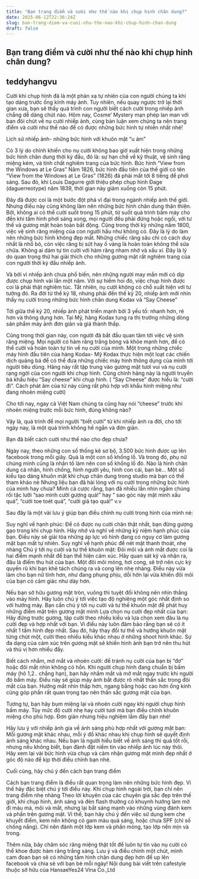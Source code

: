 ```yaml
---
title: "Bạn trang điểm và cười như thế nào khi chụp hinh chân dung?"
date: 2025-06-12T22:36:24Z
slug: ban-trang-diem-va-cuoi-nhu-the-nao-khi-chup-hinh-chan-dung
draft: false
---
```


## Bạn trang điểm và cười như thế nào khi chụp hinh chân dung?

## teddyhangvu

Cười khi chụp hình đã là một phản xạ tự nhiên của con người chúng ta khi tạo dáng trước ống kính máy ảnh. Tuy nhiên, nếu quay ngược trở lại thời gian xưa, bạn sẽ thấy quá trình con người biết cách cười trong nhiếp ảnh chẳng dễ dàng chút nào. Hôm nay, Cosme’ Mystery mạn phép lan man với bạn đôi chút về nụ cười nhiếp ảnh, cùng bàn luận xem chúng ta nên trang điểm và cười như thế nào để có được những bức hình tự nhiên nhất nhé!
 
Lịch sử nhiếp ảnh- những bức hình với khuôn mặt “u ám”
 
Có 3 lý do chính khiến cho nụ cười không bao giờ xuất hiện trong những bức hình chân dung thời kỳ đầu, đó là: sự hạn chế về kỹ thuật, vệ sinh răng miệng kém, và tính chất nghiêm trang của bức hình.
  Bức hình “View from the Windows at Le Gras” 
Năm 1826, bức hình đầu tiên của thế giới có tên “View from the Windows at Le Gras” (1826) đã phải mất tới 8 tiếng để phơi sáng. Sau đó, khi Louis Dagurre giới thiệu phép chụp hình Đage (daguerreotype) năm 1839, thời gian này giảm xuống còn 15 phút. 
 
Đây đã được coi là một bước đột phá vĩ đại trong ngành nhiếp ảnh thế giới. Nhưng điều này cũng không làm nên những bức hình chân dung thân thiện. Bởi, không ai có thể cười suốt trong 15 phút, từ suốt quá trình bấm máy cho đến khi tấm hình phơi sáng xong, mọi người đều phải đứng hoặc ngồi, với tư thế và gương mặt hoàn toàn bất động. 
Cũng trong thời kỳ những năm 1800, việc vệ sinh răng miệng của con người hầu như không có. Đây là lý do làm nên những bức hình không đẹp mắt. Những chiếc răng sâu chỉ có cách duy nhất là nhổ bỏ, còn việc răng bị sứt hay ố vàng là hoàn toàn không thể sửa chữa. Không ai dám tự tin cười với hàm răng nham nhở và xấu xí. Đây là lý do quan trọng thứ hai giải thích cho những gương mặt rất nghiêm trang của con người thời kỳ đầu nhiếp ảnh.
 
Và bởi vì nhiếp ảnh chưa phổ biến, nên những người may mắn mới có dịp được chụp hình vài lần một năm. Với sự hiếm hoi đó, việc chụp hình được coi là phải thật nghiêm túc. Tất nhiên, nụ cười không có chỗ xuất hiện với tư tưởng đó.   Ra đời từ thế kỷ 18, nhưng phải đến thế kỷ 20, nhiếp ảnh mới nhìn thấy nụ cười trong những bức hình chân dung 
Kodax và “Say Cheese”
 
Tới giữa thế kỷ 20, nhiếp ảnh phát triển mạnh bởi 3 yếu tố: nhanh hơn, rẻ hơn và thông dụng hơn. Tại Mỹ, hãng Kodax tung ra thị trường những dòng sản phẩm máy ảnh đơn giản và giá thành thấp.
 
Cũng trong thời gian này, con người đã bắt đầu quan tâm tới việc vệ sinh răng miệng. Mọi người có hàm răng trắng bóng và khỏe mạnh hơn, để có thể cười và hoàn toàn tự tin về nụ cười của mình. 
  Một trong những chiếc máy hình đầu tiên của hàng Kodax- Mỹ 
Kodax thực hiện một loạt các chiến dịch quảng bá để có thể đưa những chiếc máy hình thông dụng của mình tới người tiêu dùng. Hãng này rất tập trung vào gương mặt tươi vui và nụ cười rạng ngời của con người khi chụp hình. Cũng chính hãng này là người truyền bá khẩu hiệu “Say cheese” khi chụp hình. ( “Say Cheese” được hiểu là: “cười đi”. Cách phát âm của từ này cũng rất phù hợp với khẩu hình miệng như đang nhoẻn miệng cười)
 
Cho tới nay, ngay cả Việt Nam chúng ta cũng hay nói “cheese” trước khi nhoẻn miệng trước mỗi bức hình, đúng không nào?
 
Vậy là, quá trình để mọi người “biết cười” từ khi nhiếp ảnh ra đời, cho tới ngày nay, là một quá trình không hề ngắn và đơn giản.
 
Bạn đã biết cách cười như thế nào cho đẹp chưa?
 
Ngày nay, theo những con số thống kê sơ bộ, 3.500 bức hình được up lên facebook trong mỗi giây. Quả là một con số khổng lồ. Và trong đó, phụ nữ chúng mình cũng là nhân tố làm nên con số khổng lồ đó. Nào là hình chân dung cá nhân, hình chồng, hình người yêu, hình con cái, bạn bè...
  Một số kiểu tạo dáng khuôn mặt khi chụp chân dung trong studio mà bạn có thể tham khảo nè 
Nhưng liệu bạn đã hài lòng với nụ cười trong những bức hình của mình hay chưa? Mình cá cược rằng, bạn đã nhiều lần nhìn ngắm chúng rồi tặc lưỡi “sao mình cười gượng quá!” hay “ sao góc này mặt mình xấu quá”, “cười toe toét quá”, “cười giả tạo quá!” v.v
 
Sau đây là một vài lưu ý giúp bạn điều chỉnh nụ cười trong hình của mình nè:
 
Suy nghĩ về hạnh phúc: Để có được nụ cười chân thật nhất, bạn đừng gượng gạo trong khi chụp hình. Hãy nhớ và nghĩ về những kỷ niệm hạnh phúc của bạn. Điều này sẽ giải tỏa những áp lực vô hình đang có nguy cơ làm gương mặt bạn mất tự nhiên. 
  Suy nghĩ về hạnh phúc để nét mặt thanh thoát, nhẹ nhàng 
Chú ý tới nụ cười và tư thế khuôn mặt: Đôi môi và ánh mắt được coi là hai điểm mạnh nhất để bạn thể hiện cảm xúc. Hãy quan sát kỹ và nhận ra, đâu là điểm thu hút của bạn. Một đôi môi mỏng, hơi cong, sẽ trở nên cực kỳ quyến rũ khi bạn khẽ tách chúng ra và cong lên nhẹ nhàng. Điều này vừa làm cho bạn nữ tính hơn, như đang phụng phịu, dỗi hờn lại vừa khiến đôi môi của bạn có cảm giác như dày hơn.
 
Nếu bạn sở hữu gương mặt tròn, vuông thì tuyệt đối không nên nhìn thẳng vào máy hình. Hãy luôn chú ý tới việc tạo độ nghiêng một góc nhất định so với hướng máy. 
  Bạn cần chú ý tới nụ cười và tư thế khuôn mặt để phát huy những điểm mặt trên gương mặt mình 
Lựa chọn nụ cười đẹp nhất của bạn: Hãy đứng trước gương, tập cười theo nhiều kiểu và lựa chọn xem đâu là nụ cười đẹp và hợp nhất với bạn. Vì điều này luôn đảm bảo rằng bạn sẽ có ít nhất 1 tấm hình đẹp nhất. Sau đó, hãy thay đổi tư thế và hướng khuôn mặt từng chút một, cười theo nhiều kiểu khác nhau ở những shoot hình khác. Sự đa dạng của cảm xúc trên gương mặt sẽ khiến hình ảnh bạn trở nên thu hút và thú vị hơn nhiều đấy.
 
Biết cách nhắm, mở mắt và nhoẻn cười: để tránh nụ cười của bạn bị “đơ” hoặc đôi mắt nhìn không có hồn. Khi người chụp hình đang chuẩn bị bấm máy (hô 1,2.. chẳng hạn), bạn hãy nhắm mắt và mở mắt ngay trước khi người đó bấm máy. Điều này sẽ giúp máy ảnh bắt được rõ nhất thần sắc trong đôi mắt của bạn. Hướng mắt nhìn thấp hơn, ngang bằng hoặc cao hơn ống kính cũng góp phần rất quan trọng tạo nên thần sắc gương mặt của bạn.
 
Tương tự, bạn hãy bụm miệng lại và nhoẻn cười ngay khi người chụp hình bấm máy. Tùy mức độ cười nhẹ hay cười tươi mà bạn điều chỉnh khuôn miệng cho phù hợp. Đơn giản nhưng hiệu nghiệm lắm đấy bạn nhé!
  
Hãy lưu ý với nhiếp ảnh gia về ánh sáng phù hợp nhất với gương mặt bạn: Mỗi gương mặt khác nhau, mỗi ý đồ khác nhau khi chụp hình sẽ quyết định ánh sáng khác nhau. Nếu bạn là người hiểu biết về ánh sáng thì quá tốt rồi, nhưng nếu không biết, bạn đành đặt niềm tin vào nhiếp ảnh lúc này thôi. Hãy xem lại vài bức hình vừa chụp và cảm nhận gương mặt mình đẹp nhất ở góc độ nào để kịp thời điều chỉnh bạn nhé.
 
Cuối cùng, hãy chú ý đến cách bạn trang điểm
 
Cách bạn trang điểm là điều rất quan trọng làm nên những bức hình đẹp. Vì thế hãy đặc biệt chú ý tới điều này. 
  Khi chụp hình ngoài trời, bạn chỉ nên trang điểm nhẹ nhàng 
Theo lời khuyên của các chuyên gia sắc đẹp trên thế giới, khi chụp hình, ánh sáng và đèn flash thường có khuynh hướng làm mờ đi màu má, môi và mắt, nhưng lại bắt sáng mạnh vào những vùng đánh kem và phấn trên gương mặt. 
Vì thế, bạn hãy chú ý đến việc sử dụng kem che khuyết điểm, kem nền không có gam màu quá sáng, hoặc chưa SPF (chỉ số chống nắng). Chỉ nên đánh một lớp kem và phấn mỏng, tạo lớp nền mịn và trong. 
  
Thêm nữa, bãy chăm sóc răng miệng thật tốt để luôn tự tin vào nụ cười có thể khoe được hàm răng trắng sáng. 
Lưu ý và điều chỉnh một chút, mình cam đoan bạn sẽ có những tấm hình chân dung đẹp hơn để up lên facebook và chia sẻ với bạn bè mỗi ngày!
  Nội dung bài viết trên cafestyle thuộc sở hữu của HansaeYes24 Vina Co.,Ltd